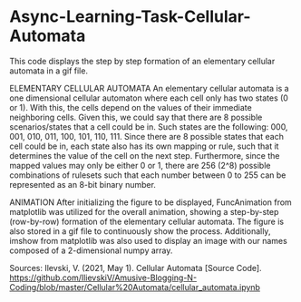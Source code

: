 # Async-Learning-Task-Cellular-Automata

This code displays the step by step formation of an elementary cellular automata in a gif file.

ELEMENTARY CELLULAR AUTOMATA
An elementary cellular automata is a one dimensional cellular automaton where each cell only has two states (0 or 1). With this, the cells depend on the values of their immediate neighboring cells. 
Given this, we could say that there are 8 possible scenarios/states that a cell could be in. Such states are the following: 000, 001, 010, 011, 100, 101, 110, 111. Since there are 8 possible states that each cell could be in, each state also has its own mapping or rule, such that it determines the value of the cell on the next step. Furthermore, since the mapped values may only be either 0 or 1, there are 256 (2^8) possible combinations of rulesets such that each number between 0 to 255 can be represented as an 8-bit binary number.

ANIMATION
After initializing the figure to be displayed, FuncAnimation from matplotlib was utilized for the overall animation, showing a step-by-step (row-by-row) formation of the elementary cellular automata. The figure is also stored in a gif file to continuously show the process. Additionally, imshow from matplotlib was also used to display an image with our names composed of a 2-dimensional numpy array. 

Sources:
Ilevski, V. (2021, May 1). Cellular Automata [Source Code]. https://github.com/IlievskiV/Amusive-Blogging-N-Coding/blob/master/Cellular%20Automata/cellular_automata.ipynb